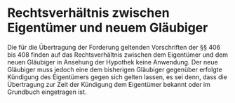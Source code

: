 # Rechtsverhältnis zwischen Eigentümer und neuem Gläubiger

Die für die Übertragung der Forderung geltenden Vorschriften der §§ 406 bis 408 finden auf das Rechtsverhältnis zwischen dem Eigentümer und dem neuen Gläubiger in Ansehung der Hypothek keine Anwendung. Der neue Gläubiger muss jedoch eine dem bisherigen Gläubiger gegenüber erfolgte Kündigung des Eigentümers gegen sich gelten lassen, es sei denn, dass die Übertragung zur Zeit der Kündigung dem Eigentümer bekannt oder im Grundbuch eingetragen ist. 

